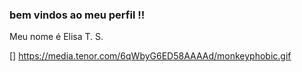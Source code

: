 ### bem vindos ao meu perfil !!

Meu nome é Elisa T. S.

[]
https://media.tenor.com/6qWbyG6ED58AAAAd/monkeyphobic.gif
